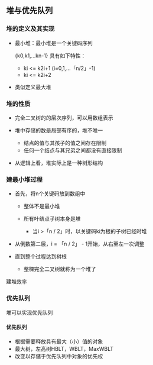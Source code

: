 ## 堆与优先队列

### 堆的定义及其实现

- 最小堆：最小堆是一个关键码序列

  {k0,k1,...kn-1} 具有如下特性：
  
  - ki <= k2i+1 (i=0,1,...「n/2」-1)
  - ki <= k2i+2

- 类似定义最大堆

### 堆的性质

- 完全二叉树的的层次序列，可以用数组表示
- 堆中存储的数是局部有序的，堆不唯一

  - 结点的值与其孩子的值之间存在限制
  - 任何一个结点与其兄弟之间都没有直接限制

- 从逻辑上看，堆实际上是一种树形结构

### 建最小堆过程

- 首先，将n个关键码放到数组中

  - 整体不是最小堆
  - 所有叶结点子树本身是堆

    - 当i >「n / 2」时，以关键码ki为根的子树已经时堆

- 从倒数第二层，i = 「n / 2」 - 1开始，从右至左一次调整
- 直到整个过程达到树根

  - 整棵完全二叉树就称为一个堆了

建堆效率

### 优先队列

堆可以实现优先队列

#### 优先队列

  - 根据需要释放具有最大（小）值的对象
  - 最大树，左高树HBLT，WBLT，MaxWBLT
  - 改变以存储于优先队列中对象的优先权
